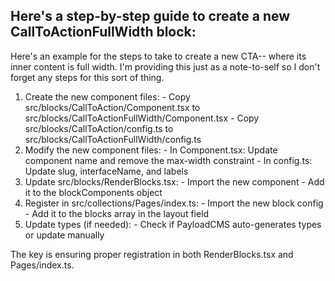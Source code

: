 ## Here's a step-by-step guide to create a new CallToActionFullWidth block:

Here's an example for the steps to take to create a new CTA-- where its inner content is full width.
I'm providing this just as a note-to-self so I don't forget any steps for this sort of thing. 

  1. Create the new component files:
    - Copy src/blocks/CallToAction/Component.tsx to src/blocks/CallToActionFullWidth/Component.tsx
    - Copy src/blocks/CallToAction/config.ts to src/blocks/CallToActionFullWidth/config.ts
  2. Modify the new component files:
    - In Component.tsx: Update component name and remove the max-width constraint
    - In config.ts: Update slug, interfaceName, and labels
  3. Update src/blocks/RenderBlocks.tsx:
    - Import the new component
    - Add it to the blockComponents object
  4. Register in src/collections/Pages/index.ts:
    - Import the new block config
    - Add it to the blocks array in the layout field
  5. Update types (if needed):
    - Check if PayloadCMS auto-generates types or update manually

  The key is ensuring proper registration in both RenderBlocks.tsx and Pages/index.ts.
